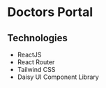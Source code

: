 # Doctors Portal

## Technologies
* ReactJS
* React Router
* Tailwind CSS
* Daisy UI Component Library
